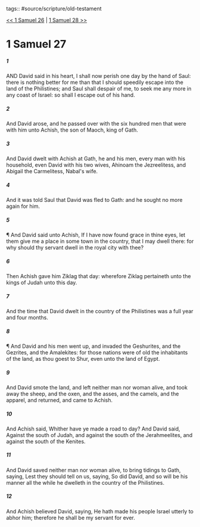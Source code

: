 tags:: #source/scripture/old-testament

[<< 1 Samuel 26](source/scripture/old-testament/09_1_Samuel/1_Samuel_26.md) | [1 Samuel 28 >>](source/scripture/old-testament/09_1_Samuel/1_Samuel_28.md)

# 1 Samuel 27

##### 1

AND David said in his heart, I shall now perish one day by the hand of Saul: there is nothing better for me than that I should speedily escape into the land of the Philistines; and Saul shall despair of me, to seek me any more in any coast of Israel: so shall I escape out of his hand.

##### 2

And David arose, and he passed over with the six hundred men that were with him unto Achish, the son of Maoch, king of Gath.

##### 3

And David dwelt with Achish at Gath, he and his men, every man with his household, even David with his two wives, Ahinoam the Jezreelitess, and Abigail the Carmelitess, Nabal's wife.

##### 4

And it was told Saul that David was fled to Gath: and he sought no more again for him.

##### 5

¶ And David said unto Achish, If I have now found grace in thine eyes, let them give me a place in some town in the country, that I may dwell there: for why should thy servant dwell in the royal city with thee?

##### 6

Then Achish gave him Ziklag that day: wherefore Ziklag pertaineth unto the kings of Judah unto this day.

##### 7

And the time that David dwelt in the country of the Philistines was a full year and four months.

##### 8

¶ And David and his men went up, and invaded the Geshurites, and the Gezrites, and the Amalekites: for those nations were of old the inhabitants of the land, as thou goest to Shur, even unto the land of Egypt.

##### 9

And David smote the land, and left neither man nor woman alive, and took away the sheep, and the oxen, and the asses, and the camels, and the apparel, and returned, and came to Achish.

##### 10

And Achish said, Whither have ye made a road to day? And David said, Against the south of Judah, and against the south of the Jerahmeelites, and against the south of the Kenites.

##### 11

And David saved neither man nor woman alive, to bring tidings to Gath, saying, Lest they should tell on us, saying, So did David, and so will be his manner all the while he dwelleth in the country of the Philistines.

##### 12

And Achish believed David, saying, He hath made his people Israel utterly to abhor him; therefore he shall be my servant for ever.
